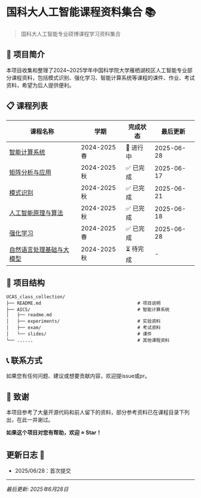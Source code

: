 # 国科大人工智能课程资料集合 📚

> 国科大人工智能专业硕博课程学习资料集合

## 🎯 项目简介

本项目收集和整理了2024~2025学年中国科学院大学雁栖湖校区人工智能专业部分课程资料，包括模式识别、强化学习、智能计算系统等课程的课件、作业、考试资料，希望为后人提供便利。



## 📋 课程列表

| 课程名称 | 学期 | 完成状态 | 最后更新 |
|---------|------|----------|----------|
| [智能计算系统](./AICS/) | 2024-2025春 | 🚧 进行中 | 2025-06-28 |
| [矩阵分析与应用](./Matrix%20Analysis%20and%20Applications/)| 2024-2025秋 | ✅ 已完成 | 2025-06-17 |
| [模式识别](./Pattern%20Recognition/) | 2024-2025秋 | ✅ 已完成 | 2025-06-21 |
| [人工智能原理与算法](./Principles%20and%20Algorithms%20of%20Artificial%20Intelligence/) | 2024-2025秋 | ✅ 已完成 | 2025-06-18 |
| [强化学习](./Reinforcement%20Learning/) | 2024-2025春 | ✅ 已完成 | 2025-06-28 |
| [自然语言处理基础与大模型](./Natural%20Language%20Processing%20and%20Large%20Language%20Models/) | 2024-2025秋 | ⏳ 待完成 | - |

## 📁 项目结构

```
UCAS_class_collection/
├── README.md                                    # 项目说明
├── AICS/                                        # 智能计算系统
│   ├── readme.md
│   ├── experiments/                             # 实验资料
│   ├── exam/                                    # 考试资料
│   └── slides/                                  # 课件
└── ......                                       # 其他课程资料
```


## 📞 联系方式

如果您有任何问题、建议或想要贡献内容，欢迎提issue或pr。

## 🙏 致谢
本项目参考了大量开源代码和前人留下的资料，部分参考资料已在课程目录下列出，在此一并谢过。




**如果这个项目对您有帮助，欢迎 ⭐ Star！**


## 更新日志 📝
* 2025/06/28：首次提交

---
*最后更新: 2025年6月28日*
